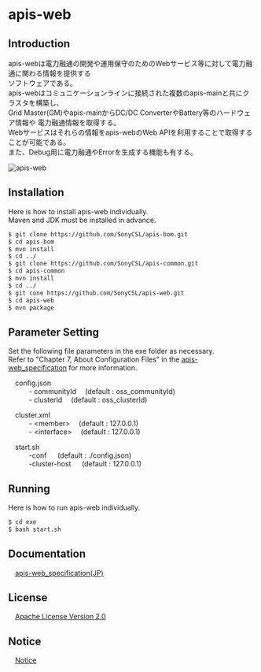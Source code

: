 # apis-web

## Introduction
apis-webは電力融通の開発や運用保守のためのWebサービス等に対して電力融通に関わる情報を提供する  
ソフトウェアである。  
apis-webはコミュニケーションラインに接続された複数のapis-mainと共にクラスタを構築し、  
Grid Master(GM)やapis-mainからDC/DC ConverterやBattery等のハードウェア情報や
電力融通情報を取得する。    
Webサービスはそれらの情報をapis-webのWeb APIを利用することで取得することが可能である。  
また、Debug用に電力融通やErrorを生成する機能も有する。  

![apis-web](https://user-images.githubusercontent.com/71874910/94901565-c8e41980-04d1-11eb-9c38-c751a6acbdd9.PNG)

## Installation
Here is how to install apis-web individually.  
Maven and JDK must be installed in advance.

```bash
$ git clone https://github.com/SonyCSL/apis-bom.git
$ cd apis-bom
$ mvn install
$ cd ../
$ git clone https://github.com/SonyCSL/apis-common.git
$ cd apis-common
$ mvn install
$ cd ../
$ git cone https://github.com/SonyCSL/apis-web.git
$ cd apis-web
$ mvn package
```

## Parameter Setting
Set the following file parameters in the exe folder as necessary.   
Refer to "Chapter 7, About Configuration Files" in the [apis-web_specification](#anchor1) for more information.

&emsp;config.json   
&emsp;&emsp;&emsp;- communityId   &emsp;(default : oss_communityId)  
&emsp;&emsp;&emsp;- clusterId     &emsp;(default : oss_clusterId)  

&emsp;cluster.xml  
&emsp;&emsp;&emsp;- \<member\>  &emsp;(default : 127.0.0.1)  
&emsp;&emsp;&emsp;- \<interface\>  &emsp;(default : 127.0.0.1)  

&emsp;start.sh  
&emsp;&emsp;&emsp;-conf &emsp; (default : ./config.json)  
&emsp;&emsp;&emsp;-cluster-host &emsp; (default : 127.0.0.1)    


## Running

Here is how to run apis-web individually.  

```bash
$ cd exe
$ bash start.sh
```

<a id="anchor1"></a>
## Documentation
&emsp;[apis-web_specification(JP)](https://github.com/SonyCSL/apis-web/blob/master/doc/jp/apis-web_specification.md)



## License
&emsp;[Apache License Version 2.0](https://github.com/SonyCSL/apis-web/blob/master/LICENSE)


## Notice
&emsp;[Notice](https://github.com/SonyCSL/apis-web/blob/master/NOTICE.md)
